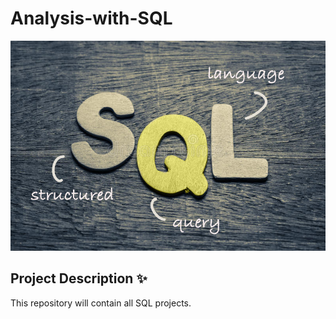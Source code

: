 # Analysis-with-SQL

![SQL](./pics/sql_image.jpg)

## Project Description ✨
This repository will contain all SQL projects.